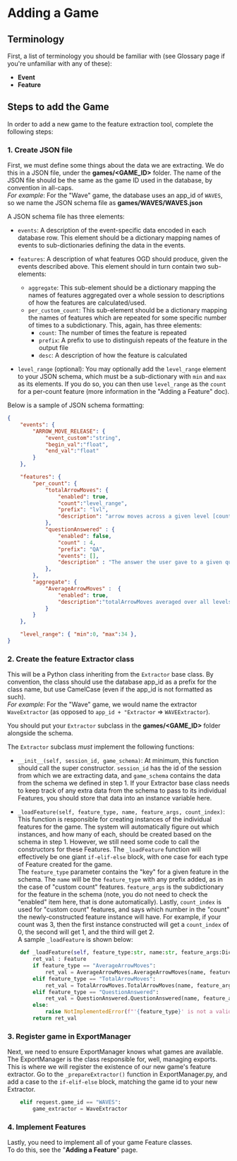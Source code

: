 # Adding a Game

## Terminology

First, a list of terminology you should be familiar with (see Glossary page if you're unfamiliar with any of these):

- **Event**
- **Feature**

## Steps to add the Game

In order to add a new game to the feature extraction tool, complete the following steps:

### 1. Create JSON file

First, we must define some things about the data we are extracting.
We do this in a JSON file, under the **games/<GAME_ID>** folder.
The name of the JSON file should be the same as the game ID used in the database, by convention in all-caps.  
*For example*: For the "Wave" game, the database uses an app_id of `WAVES`, so we name the JSON schema file as **games/WAVES/WAVES.json**  

A JSON schema file has three elements:

- `events`:
  A description of the event-specific data encoded in each database row.
  This element should be a dictionary mapping names of events to sub-dictionaries defining the data in the events.

- `features`:
  A description of what features OGD should produce, given the events described above.
  This element should in turn contain two sub-elements:
  <!-- - `per_level`: This sub-element should be a dictionary mapping the names of per-level features to descriptions of how the features are calculated/used. -->
  - `aggregate`: This sub-element should be a dictionary mapping the names of features aggregated over a whole session to descriptions of how the features are calculated/used.
  <!-- - `per_game`: This sub-element should be a dictionary mapping the names of per-game features to descriptions of how the features are calculated/used. -->
  - `per_custom_count`: This sub-element should be a dictionary mapping the names of features which are repeated for some specific number of times to a subdictionary. This, again, has three elements:
    - `count`: The number of times the feature is repeated
    - `prefix`: A prefix to use to distinguish repeats of the feature in the output file
    - `desc`: A description of how the feature is calculated

- `level_range` (optional):
  You may optionally add the `level_range` element to your JSON schema, which must be a sub-dictionary with `min` and `max` as its elements.
  If you do so, you can then use `level_range` as the `count` for a per-count feature (more information in the "Adding a Feature" doc).

Below is a sample of JSON schema formatting:

```json
{
    "events": {
        "ARROW_MOVE_RELEASE": {
            "event_custom":"string",
            "begin_val":"float",
            "end_val":"float"
        }
    },

    "features": {
        "per_count": {
            "totalArrowMoves": {
                "enabled": true,
                "count":"level_range",
                "prefix": "lvl",
                "description": "arrow moves across a given level [count of 'ARROW_MOVE_RELEASE' events]"
            },
            "questionAnswered" : {
                "enabled": false,
                "count" : 4,
                "prefix": "QA",
                "events": [],
                "description" : "The answer the user gave to a given question (or -1 if unanswered)"
            },
        },
        "aggregate": {
            "AverageArrowMoves" :  {
                "enabled": true,
                "description":"totalArrowMoves averaged over all levels"
            }
        }
    },

    "level_range": { "min":0, "max":34 },
}
```

### 2. Create the feature Extractor class

This will be a Python class inheriting from the `Extractor` base class.
By convention, the class should use the database app_id as a prefix for the class name, but use CamelCase (even if the app_id is not formatted as such).  
*For example*: For the "Wave" game, we would name the extractor `WaveExtractor` (as opposed to `app_id + "Extractor` => `WAVEExtractor`).  

You should put your `Extractor` subclass in the **games/<GAME_ID>** folder alongside the schema.

The `Extractor` subclass *must* implement the following functions:

- `__init__(self, session_id, game_schema)`: At minimum, this function should call the super constructor.
`session_id` has the id of the session from which we are extracting data, and `game_schema` contains the data from the schema we defined in step 1.
If your Extractor base class needs to keep track of any extra data from the schema to pass to its individual Features, you should store that data into an instance variable here.

- `_loadFeature(self, feature_type, name, feature_args, count_index)`:
This function is responsible for creating instances of the individual features for the game.
The system will automatically figure out which instances, and how many of each, should be created based on the schema in step 1.
However, we still need some code to call the constructors for these Features.
The `_loadFeature` function will effectively be one giant `if-elif-else` block, with one case for each type of Feature created for the game.  
The `feature_type` parameter contains the "key" for a given feature in the schema.
The `name` will be the `feature_type` with any prefix added, as in the case of "custom count" features.
`feature_args` is the subdictionary for the feature in the schema (note, you do not need to check the "enabled" item here, that is done automatically).
Lastly, `count_index` is used for "custom count" features, and says which number in the "count" the newly-constructed feature instance will have.
For example, if your count was 3, then the first instance constructed will get a `count_index` of 0, the second will get 1, and the third will get 2.  
A sample `_loadFeature` is shown below:

```python
    def _loadFeature(self, feature_type:str, name:str, feature_args:Dict[str,Any], count_index:Union[int,None] = None) -> Feature:
        ret_val : Feature
        if feature_type == "AverageArrowMoves":
            ret_val = AverageArrowMoves.AverageArrowMoves(name, feature_args["description"])
        elif feature_type == "TotalArrowMoves":
            ret_val = TotalArrowMoves.TotalArrowMoves(name, feature_args["description"], count_index)
        elif feature_type == "QuestionAnswered":
            ret_val = QuestionAnswered.QuestionAnswered(name, feature_args["description"], count_index)
        else:
            raise NotImplementedError(f"'{feature_type}' is not a valid feature for Waves.")
        return ret_val
```

### 3. Register game in ExportManager

Next, we need to ensure ExportManager knows what games are available.
The ExportManager is the class responsible for, well, managing exports.
This is where we will register the existence of our new game's feature extractor.
Go to the `_prepareExtractor()` function in ExportManager.py, and add a case to the `if-elif-else` block, matching the game id to your new Extractor.

```python
    elif request.game_id == "WAVES":
        game_extractor = WaveExtractor
```

### 4. Implement Features

Lastly, you need to implement all of your game Feature classes.  
To do this, see the "**Adding a Feature**" page.
